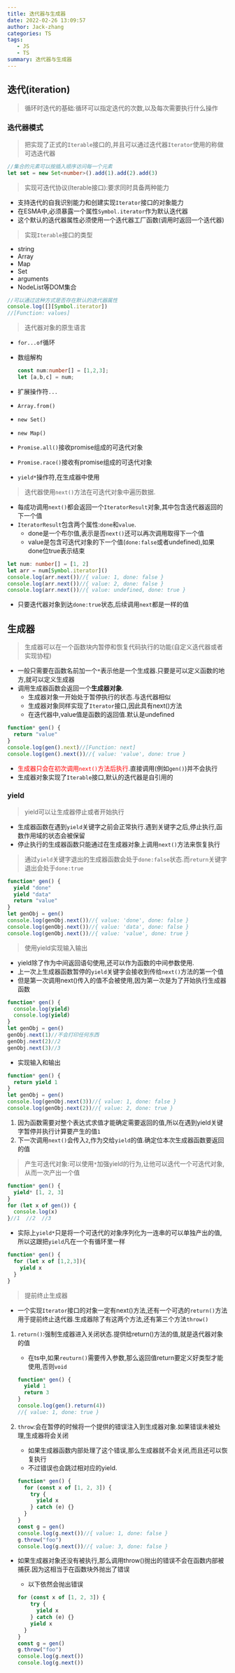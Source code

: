 ```yaml
---
title: 迭代器与生成器
date: 2022-02-26 13:09:57
author: Jack-zhang
categories: TS
tags:
   - JS
   - TS
summary: 迭代器与生成器
---
```


## 迭代(iteration)

> 循环时迭代的基础:循环可以指定迭代的次数,以及每次需要执行什么操作

### 迭代器模式

>把实现了正式的`Iterable`接口的,并且可以通过迭代器`Iterator`使用的称做可选迭代器

```ts
//集合的元素可以按插入顺序访问每一个元素
let set = new Set<number>().add(1).add(2).add(3)
```

>实现可迭代协议(Iterable接口):要求同时具备两种能力

* 支持迭代的自我识别能力和创建实现`Iterator`接口的对象能力
* 在ESMA中,必须暴露一个属性`Symbol.iterator`作为默认迭代器
* 这个默认的迭代器属性必须使用一个迭代器工厂函数(调用时返回一个迭代器)

> 实现`Iterable`接口的类型

* string
* Array
* Map
* Set
* arguments
* NodeList等DOM集合

```ts
//可以通过这种方式是否存在默认的迭代器属性
console.log([][Symbol.iterator])
//[Function: values]
```

> 迭代器对象的原生语言

* `for...of`循环
* 数组解构
  
  ```ts
  const num:number[] = [1,2,3];
  let [a,b,c] = num;
  ```

* 扩展操作符`...`
* `Array.from()`
* `new Set()`
* `new Map()`
* `Promise.all()`接收promise组成的可迭代对象
* `Promise.race()`接收有promise组成的可迭代对象
* `yield*`操作符,在生成器中使用

> 迭代器使用`next()`方法在可迭代对象中遍历数据.

* 每成功调用`next()`都会返回一个`IteratorResult`对象,其中包含迭代器返回的下一个值
* `IteratorResult`包含两个属性:`done`和`value`.
  * done是一个布尔值,表示是否`next()`还可以再次调用取得下一个值
  * value是包含可迭代对象的下一个值(`done:false`或者undefined),如果done位true表示结束

```ts
let num: number[] = [1, 2]
let arr = num[Symbol.iterator]()
console.log(arr.next())//{ value: 1, done: false }
console.log(arr.next())//{ value: 2, done: false }
console.log(arr.next())//{ value: undefined, done: true }
```

* 只要迭代器对象到达`done:true`状态,后续调用`next`都是一样的值

## 生成器

>生成器可以在一个函数块内暂停和恢复代码执行的功能(自定义迭代器或者实现协程)

* 一般只需要在函数名前加一个`*`表示他是一个生成器.只要是可以定义函数的地方,就可以定义生成器
* 调用生成器函数会返回一个**生成器对象**.
  * 生成器对象一开始处于暂停执行的状态.与迭代器相似
  * 生成器对象同样实现了`Iterator`接口,因此具有next()方法
  * 在迭代器中,value值是函数的返回值.默认是undefined

```ts
function* gen() {
  return "value"
}
console.log(gen().next)//[Function: next]
console.log(gen().next())//{ value: 'value', done: true }
```

* <span style="color:red">生成器只会在初次调用`next()`方法后执行</span>.直接调用(例如`gen()`)并不会执行
* 生成器对象实现了`Iterable`接口,默认的迭代器是自引用的

### yield

>yield可以让生成器停止或者开始执行

* 生成器函数在遇到`yield`关键字之前会正常执行.遇到关键字之后,停止执行,函数作用域的状态会被保留
* 停止执行的生成器函数只能通过在生成器对象上调用`next()`方法来恢复执行

> 通过`yield`关键字退出的生成器函数会处于`done:false`状态.而`return`关键字退出会处于`done:true`

```ts
function* gen() {
  yield "done"
  yield "data"
  return "value"
}
let genObj = gen()
console.log(genObj.next())//{ value: 'done', done: false }
console.log(genObj.next())//{ value: 'data', done: false }
console.log(genObj.next())//{ value: 'value', done: true }
```

>使用yield实现输入输出

* yield除了作为中间返回语句使用,还可以作为函数的中间参数使用.
* 上一次上生成器函数暂停的`yield`关键字会接收到传给`next()`方法的第一个值
* 但是第一次调用next()传入的值不会被使用,因为第一次是为了开始执行生成器函数

```ts
function* gen() {
  console.log(yield)
  console.log(yield)
}
let genObj = gen()
genObj.next(1)//不会打印任何东西
genObj.next(2)//2
genObj.next(3)//3
```

* 实现输入和输出

```ts
function* gen() {
  return yield 1
}
let genObj = gen()
console.log(genObj.next(3))//{ value: 1, done: false }
console.log(genObj.next(2))//{ value: 2, done: true }
```

1. 因为函数需要对整个表达式求值才能确定需要返回的值,所以在遇到yield关键字暂停并执行计算要产生的值`1`
2. 下一次调用`next()`会传入`2`,作为交给`yield`的值.确定位本次生成器函数要返回的值

>产生可迭代对象:可以使用`*`加强yield的行为,让他可以迭代一个可迭代对象,从而一次产出一个值

```ts
function* gen() {
  yield* [1, 2, 3]
}
for (let x of gen()) {
  console.log(x)
}//1  //2  //3
```

* 实际上`yield*`只是将一个可迭代的对象序列化为一连串的可以单独产出的值,所以这跟把`yield`凡在一个有循环里一样

```ts
function* gen() {
  for (let x of [1,2,3]){
    yield x
  }
}
```

> 提前终止生成器

* 一个实现`Iterator`接口的对象一定有next()方法,还有一个可选的`return()`方法用于提前终止迭代器.生成器除了有这两个方法,还有第三个方法`throw()`

1. `return()`:强制生成器进入关闭状态.提供给return()方法的值,就是迭代器对象的值
   * 在ts中,如果`reuturn()`需要传入参数,那么返回值return要定义好类型才能使用,否则`void`

   ```ts
   function* gen() {
     yield 1
     return 3
   }
   console.log(gen().return(4))
   //{ value: 1, done: true }
   ```

2. `throw`:会在暂停的时候将一个提供的错误注入到生成器对象.如果错误未被处理,生成器将会关闭
   * 如果生成器函数内部处理了这个错误,那么生成器就不会关闭,而且还可以恢复执行
   * 不过错误也会跳过相对应的yield.

   ```ts
   function* gen() {
     for (const x of [1, 2, 3]) {
       try {
         yield x
       } catch (e) {}
     }
   }
   const g = gen()
   console.log(g.next())//{ value: 1, done: false }
   g.throw("foo")
   console.log(g.next())//{ value: 3, done: false }
   ```

* 如果生成器对象还没有被执行,那么调用throw()抛出的错误不会在函数内部被捕获.因为这相当于在函数块外抛出了错误
  * 以下依然会抛出错误

  ```ts  function* gen() {
  for (const x of [1, 2, 3]) {
      try {
        yield x
      } catch (e) {}
      yield x
    }
  }
  const g = gen()
  g.throw("foo")
  console.log(g.next())
  console.log(g.next())
  ```
